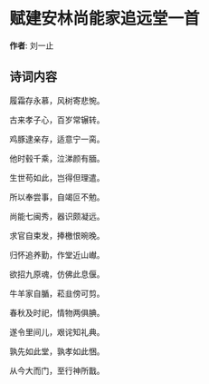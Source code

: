 # 赋建安林尚能家追远堂一首

**作者**: 刘一止

## 诗词内容

履霜存永慕，风树寄悲惋。

古来孝子心，百岁常辗转。

鸡豚逮亲存，适意宁一脔。

他时毂千乘，泣涕颜有腼。

生世苟如此，岂得但理遣。

所以奉尝事，自竭叵不勉。

尚能七闽秀，器识颇凝远。

求官自束发，捧檄恨晼晚。

归怀追养勤，作堂近山𪩘。

欲招九原魂，仿佛此息偃。

牛羊家自腯，菘韭傍可剪。

春秋及时祀，情物两俱腆。

遂令里间儿，艰诧知礼典。

孰先如此堂，孰孝如此悃。

从今大而门，至行神所戬。

